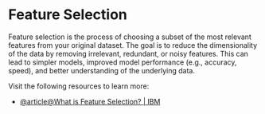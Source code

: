 # Feature Selection

Feature selection is the process of choosing a subset of the most relevant features from your original dataset. The goal is to reduce the dimensionality of the data by removing irrelevant, redundant, or noisy features. This can lead to simpler models, improved model performance (e.g., accuracy, speed), and better understanding of the underlying data.

Visit the following resources to learn more:

- [@article@What is Feature Selection? | IBM](https://www.ibm.com/think/topics/feature-selection)